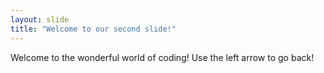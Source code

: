 ```yaml
---
layout: slide
title: "Welcome to our second slide!"
---
```

Welcome to the wonderful world of coding!
Use the left arrow to go back!
